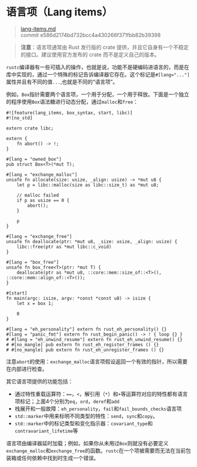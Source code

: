 # 语言项（Lang items）

> [lang-items.md](https://github.com/rust-lang/rust/blob/master/src/doc/book/lang-items.md)
> <br>
> commit e586d2174bd732bcc4a430266f371fbb82b39398

> **注意**：语言项通常由 Rust 发行版的 crate 提供，并且它自身有一个不稳定的接口。建议使用官方发布的 crate 而不是定义自己的版本。

`rustc`编译器有一些可插入的操作，也就是说，功能不是硬编码进语言的，而是在库中实现的，通过一个特殊的标记告诉编译器它存在。这个标记是`#[lang="..."]`属性并且有不同的值`...`,也就是不同的“语言项”。

例如，`Box`指针需要两个语言项，一个用于分配，一个用于释放。下面是一个独立的程序使用`Box`语法糖进行动态分配，通过`malloc`和`free`：

```rust,ignore
#![feature(lang_items, box_syntax, start, libc)]
#![no_std]

extern crate libc;

extern {
    fn abort() -> !;
}

#[lang = "owned_box"]
pub struct Box<T>(*mut T);

#[lang = "exchange_malloc"]
unsafe fn allocate(size: usize, _align: usize) -> *mut u8 {
    let p = libc::malloc(size as libc::size_t) as *mut u8;

    // malloc failed
    if p as usize == 0 {
        abort();
    }

    p
}

#[lang = "exchange_free"]
unsafe fn deallocate(ptr: *mut u8, _size: usize, _align: usize) {
    libc::free(ptr as *mut libc::c_void)
}

#[lang = "box_free"]
unsafe fn box_free<T>(ptr: *mut T) {
    deallocate(ptr as *mut u8, ::core::mem::size_of::<T>(), ::core::mem::align_of::<T>());
}

#[start]
fn main(argc: isize, argv: *const *const u8) -> isize {
    let x = box 1;

    0
}

#[lang = "eh_personality"] extern fn rust_eh_personality() {}
#[lang = "panic_fmt"] extern fn rust_begin_panic() -> ! { loop {} }
# #[lang = "eh_unwind_resume"] extern fn rust_eh_unwind_resume() {}
# #[no_mangle] pub extern fn rust_eh_register_frames () {}
# #[no_mangle] pub extern fn rust_eh_unregister_frames () {}
```

注意`abort`的使用：`exchange_malloc`语言项假设返回一个有效的指针，所以需要在内部进行检查。

其它语言项提供的功能包括：

* 通过特性重载运算符：`==`，`<`，解引用（`*`）和`+`等运算符对应的特性都有语言项标记；上面4个分别为`eq`，`ord`，`deref`和`add`
* 栈展开和一般故障：`eh_personality`，`fail`和`fail_bounds_checks`语言项
* `std::marker`中用来标明不同类型的特性：`send`，`sync`和`copy`。
* `std::marker`中的标记类型和变化指示器：`covariant_type`和`contravariant_lifetime`等

语言项由编译器延时加载；例如，如果你从未用过`Box`则就没有必要定义`exchange_malloc`和`exchange_free`的函数。`rustc`在一个项被需要而无法在当前包装箱或任何依赖中找到时生成一个错误。
